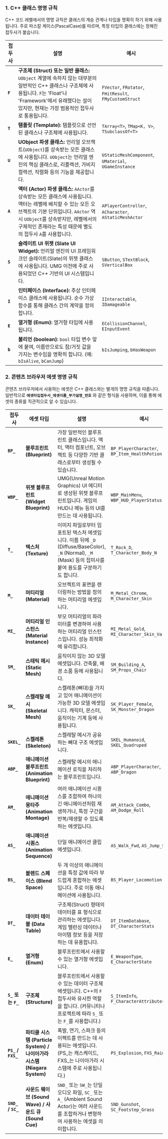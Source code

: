 ---
---

### 1. C++ 클래스 명명 규칙

C++ 코드 레벨에서의 명명 규칙은 클래스의 계승 관계나 타입을 명확히 하기 위해 사용됩니다. 주로 파스칼 케이스(PascalCase)를 따르며, 특정 타입의 클래스에는 정해진 접두사가 붙습니다.

|접두사|설명|예시|
|---|---|---|
|**`F`**|**구조체 (Struct) 또는 일반 클래스:** `UObject` 계열에 속하지 않는 대부분의 일반적인 C++ 클래스나 구조체에 사용됩니다. `F`는 'Float'나 'Framework'에서 유래했다는 설이 있지만, 현재는 가장 범용적인 접두사로 통용됩니다.|`FVector`, `FRotator`, `FHitResult`, `FMyCustomStruct`|
|**`T`**|**템플릿 (Template):** 템플릿으로 선언된 클래스나 구조체에 사용됩니다.|`TArray<T>`, `TMap<K, V>`, `TSubclassOf<T>`|
|**`U`**|**UObject 파생 클래스:** 언리얼 오브젝트(`UObject`)를 상속받는 모든 클래스에 사용됩니다. `UObject`는 언리얼 엔진의 핵심 클래스로, 리플렉션, 가비지 컬렉션, 직렬화 등의 기능을 제공합니다.|`UStaticMeshComponent`, `UMaterial`, `UGameInstance`|
|**`A`**|**액터 (Actor) 파생 클래스:** `AActor`를 상속받는 모든 클래스에 사용됩니다. 액터는 레벨에 배치할 수 있는 모든 오브젝트의 기본 단위입니다. `AActor` 역시 `UObject`를 상속받지만, 레벨에서의 구체적인 존재라는 특성 때문에 별도의 접두사 `A`를 사용합니다.|`APlayerController`, `ACharacter`, `AStaticMeshActor`|
|**`S`**|**슬레이트 UI 위젯 (Slate UI Widget):** 언리얼 엔진의 UI 프레임워크인 슬레이트(Slate)의 위젯 클래스에 사용됩니다. UMG 이전에 주로 사용되었던 C++ 기반의 UI 시스템입니다.|`SButton`, `STextBlock`, `SVerticalBox`|
|**`I`**|**인터페이스 (Interface):** 추상 인터페이스 클래스에 사용됩니다. 순수 가상 함수를 통해 클래스 간의 계약을 정의합니다.|`IInteractable`, `IDamageable`|
|**`E`**|**열거형 (Enum):** 열거형 타입에 사용됩니다.|`ECollisionChannel`, `EInputEvent`|
|**`b`**|**불리언 (boolean):** `bool` 타입 변수 앞에 붙여, 이름만으로도 참/거짓 값을 가지는 변수임을 명확히 합니다. (예: `bIsAlive`, `bCanJump`)|`bIsJumping`, `bHasWeapon`|

### 2. 콘텐츠 브라우저 에셋 명명 규칙

콘텐츠 브라우저에서 사용하는 에셋은 C++ 클래스와는 별개의 명명 규칙을 따릅니다. 일반적으로 **`에셋타입접두사_에셋이름_부가설명_번호`** 와 같은 형식을 사용하며, 이를 통해 에셋의 종류를 직관적으로 알 수 있습니다.

|접두사|에셋 타입|설명|예시|
|---|---|---|---|
|**`BP_`**|**블루프린트 (Blueprint)**|가장 일반적인 블루프린트 클래스입니다. 액터, 액터 컴포넌트, 오브젝트 등 다양한 기반 클래스로부터 생성될 수 있습니다.|`BP_PlayerCharacter`, `BP_Item_HealthPotion`|
|**`WBP_`**|**위젯 블루프린트 (Widget Blueprint)**|UMG(Unreal Motion Graphics) UI 에디터로 생성된 위젯 블루프린트입니다. 게임의 HUD나 메뉴 등의 UI를 만드는 데 사용됩니다.|`WBP_MainMenu`, `WBP_HUD_PlayerStatus`|
|**`T_`**|**텍스처 (Texture)**|이미지 파일로부터 임포트된 텍스처 에셋입니다. 이름 뒤에 `_D` (Diffuse/BaseColor), `_N` (Normal), `_M` (Mask) 등의 접미사를 붙여 용도를 구분하기도 합니다.|`T_Rock_D`, `T_Character_Body_N`|
|**`M_`**|**머티리얼 (Material)**|오브젝트의 표면을 렌더링하는 방법을 정의하는 머티리얼 에셋입니다.|`M_Metal_Chrome`, `M_Character_Skin`|
|**`MI_`**|**머티리얼 인스턴스 (Material Instance)**|부모 머티리얼의 파라미터를 변경하여 사용하는 머티리얼 인스턴스입니다. 성능 최적화에 유리합니다.|`MI_Metal_Gold`, `MI_Character_Skin_VariantA`|
|**`SM_`**|**스태틱 메시 (Static Mesh)**|움직이지 않는 3D 모델 에셋입니다. 건축물, 배경 소품 등에 사용됩니다.|`SM_Building_A`, `SM_Props_Chair`|
|**`SK_`**|**스켈레탈 메시 (Skeletal Mesh)**|스켈레톤(뼈대)을 가지고 있어 애니메이션이 가능한 3D 모델 에셋입니다. 캐릭터, 몬스터, 움직이는 기계 등에 사용됩니다.|`SK_Player_Female`, `SK_Monster_Dragon`|
|**`SKEL_`**|**스켈레톤 (Skeleton)**|스켈레탈 메시가 공유하는 뼈대 구조 에셋입니다.|`SKEL_Humanoid`, `SKEL_Quadruped`|
|**`ABP_`**|**애니메이션 블루프린트 (Animation Blueprint)**|스켈레탈 메시의 애니메이션 로직을 처리하는 블루프린트입니다.|`ABP_PlayerCharacter`, `ABP_Dragon`|
|**`AM_`**|**애니메이션 몽타주 (Animation Montage)**|여러 애니메이션 시퀀스를 조합하여 하나의 긴 애니메이션처럼 재생하거나, 특정 구간을 반복/재생할 수 있도록 하는 에셋입니다.|`AM_Attack_Combo`, `AM_Dodge_Roll`|
|**`AS_`**|**애니메이션 시퀀스 (Animation Sequence)**|단일 애니메이션 클립 에셋입니다.|`AS_Walk_Fwd`, `AS_Jump_Start`|
|**`BS_`**|**블렌드 스페이스 (Blend Space)**|두 개 이상의 애니메이션을 특정 값에 따라 부드럽게 혼합하는 에셋입니다. 주로 이동 애니메이션에 사용됩니다.|`BS_Player_Locomotion`|
|**`DT_`**|**데이터 테이블 (Data Table)**|구조체(Struct) 형태의 데이터를 표 형식으로 관리하는 에셋입니다. 게임 밸런싱 데이터나 아이템 정보 등을 저장하는 데 유용합니다.|`DT_ItemDatabase`, `DT_CharacterStats`|
|**`E_`**|**열거형 (Enum)**|블루프린트에서 사용할 수 있는 열거형 에셋입니다.|`E_WeaponType`, `E_CharacterState`|
|**`S_` 또는 `F_`**|**구조체 (Structure)**|블루프린트에서 사용할 수 있는 데이터 구조체 에셋입니다. C++의 `F` 접두사와 유사한 역할을 합니다. (커뮤니티나 프로젝트에 따라 `S_` 또는 `F_`를 사용합니다.)|`S_ItemInfo`, `F_CharacterAttributes`|
|**`PS_` / `FXS_`**|**파티클 시스템 (Particle System) / 나이아가라 시스템 (Niagara System)**|폭발, 연기, 스파크 등의 이펙트를 만드는 데 사용되는 에셋입니다. (PS_는 캐스케이드, FXS_는 나이아가라 시스템에 주로 사용됩니다.)|`PS_Explosion`, `FXS_Rain`|
|**`SND_` / `SC_`**|**사운드 웨이브 (Sound Wave) / 사운드 큐 (Sound Cue)**|`SND_` 또는 `SW_`는 단일 오디오 파일, `SC_` 또는 `A_` (Ambient Sound Actor)는 여러 사운드를 조합하거나 변형하여 사용하는 에셋을 의미합니다.|`SND_Gunshot`, `SC_Footstep_Grass`|